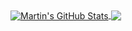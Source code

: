 <a href="https://ylzon.com">
  <img align="center" src="https://github-readme-stats.vercel.app/api?username=ylzon&show_icons=true&line_height=20&count_private=true&title_color=ffffff&text_color=c9cacc&icon_color=2bbc8a&bg_color=1d1f21" alt="Martin's GitHub Stats" />
</a>
<a href="https://ylzon.com">
  <img align="center" src="https://github-readme-stats.vercel.app/api/top-langs/?username=ylzon&hide=&layout=compact&title_color=ffffff&text_color=c9cacc&icon_color=2bbc8a&bg_color=1d1f21" />
</a>

<!--<a href="https://github.com/cyberpunk-ui/cyberpunk-vue">
  <img align="center" src="https://github-readme-stats.vercel.app/api/pin/?username=cyberpunk-ui&repo=cyberpunk-vue&title_color=ffffff&text_color=c9cacc&icon_color=2bbc8a&bg_color=1d1f21" />
</a>    
<a href="https://github.com/cyberpunk-ui/cyberpunk-react">
  <img align="center" src="https://github-readme-stats.vercel.app/api/pin/?username=cyberpunk-ui&repo=cyberpunk-react&title_color=ffffff&text_color=c9cacc&icon_color=2bbc8a&bg_color=1d1f21" />
</a>    
-->
<!--
<a href="https://github.com/ylzon/python-demo">
  <img align="center" src="https://github-readme-stats.vercel.app/api/pin/?username=ylzon&repo=python-demo&title_color=ffffff&text_color=c9cacc&icon_color=2bbc8a&bg_color=1d1f21" />
</a>
<a href="https://github.com/ylzon/node-demo">
  <img align="center" src="https://github-readme-stats.vercel.app/api/pin/?username=ylzon&repo=node-demo&title_color=ffffff&text_color=c9cacc&icon_color=2bbc8a&bg_color=1d1f21" />
</a>
-->
